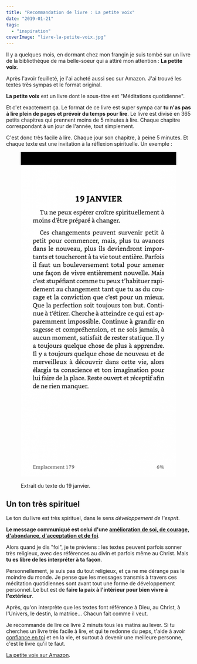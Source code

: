 ```yaml
---
title: "Recommandation de livre : La petite voix"
date: "2019-01-21"
tags:
  - "inspiration"
coverImage: "livre-la-petite-voix.jpg"
---
```


Il y a quelques mois, en dormant chez mon frangin je suis tombé sur un livre de la bibliothèque de ma belle-soeur qui a attiré mon attention : **La petite voix**.

<!--more-->

Après l'avoir feuilleté, je l'ai acheté aussi sec sur Amazon. J'ai trouvé les textes très sympas et le format original.

**La petite voix** est un livre dont le sous-titre est "Méditations quotidienne".

Et c'et exactement ça. Le format de ce livre est super sympa car **tu n'as pas à lire plein de pages et prévoir du temps pour lire**. Le livre est divisé en 365 petits chapitres qui prennent moins de 5 minutes à lire. Chaque chapitre correspondant à un jour de l'année, tout simplement.

C'est donc très facile à lire. Chaque jour son chapitre, à peine 5 minutes. Et chaque texte est une invitation à la réflexion spirituelle. Un exemple :

<figure>

![](images/petite-voix-19-janvier-962x2000.png)

<figcaption>

Extrait du texte du 19 janvier.

</figcaption>

</figure>

## Un ton très spirituel

Le ton du livre est très spirituel, dans le sens _développement de l'esprit_.

**Le message communiqué est celui d'une [amélioration de soi, de courage, d'abondance, d'acceptation et de foi](https://tobal.fr/change-le-monde-en-changeant-une-seule-chose/)**.

Alors quand je dis "foi", je te préviens : les textes peuvent parfois sonner très religieux, avec des références au divin et parfois même au Christ. Mais **tu es libre de les interpréter à ta façon**.

Personnellement, je suis pas du tout religieux, et ça ne me dérange pas le moindre du monde. Je pense que les messages transmis à travers ces méditation quotidiennes sont avant tout une forme de développement personnel. Le but est de **faire la paix à l'intérieur pour bien vivre à l'extérieur**.

Après, qu'on interprète que les textes font référence à Dieu, au Christ, à l'Univers, le destin, la matrice... Chacun fait comme il veut.

Je recommande de lire ce livre 2 minuts tous les matins au lever. Si tu cherches un livre très facile à lire, et qui te redonne du peps, t'aide à avoir [confiance en toi](https://tobal.fr/petite-confidence-sur-la-confiance-en-soi/) et en la vie, et surtout à devenir une meilleure personne, c'est le livre qu'il te faut.

[La petite voix sur Amazon](https://amzn.to/2CxC5RJ).
